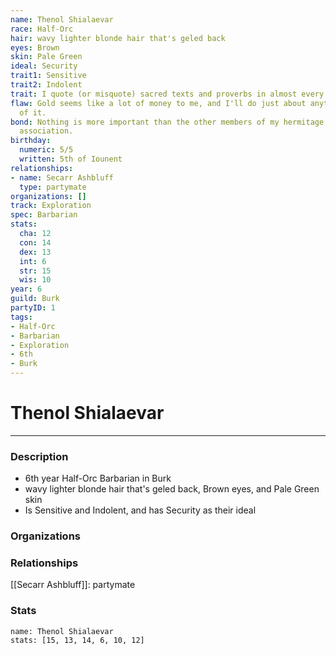 ```yaml
---
name: Thenol Shialaevar
race: Half-Orc
hair: wavy lighter blonde hair that's geled back
eyes: Brown
skin: Pale Green
ideal: Security
trait1: Sensitive
trait2: Indolent
trait: I quote (or misquote) sacred texts and proverbs in almost every situation.
flaw: Gold seems like a lot of money to me, and I'll do just about anything for more
  of it.
bond: Nothing is more important than the other members of my hermitage, order, or
  association.
birthday:
  numeric: 5/5
  written: 5th of Iounent
relationships:
- name: Secarr Ashbluff
  type: partymate
organizations: []
track: Exploration
spec: Barbarian
stats:
  cha: 12
  con: 14
  dex: 13
  int: 6
  str: 15
  wis: 10
year: 6
guild: Burk
partyID: 1
tags:
- Half-Orc
- Barbarian
- Exploration
- 6th
- Burk
---
```

# Thenol Shialaevar
---
### Description
- 6th year Half-Orc Barbarian in Burk
- wavy lighter blonde hair that's geled back, Brown eyes, and Pale Green skin
- Is Sensitive and Indolent, and has Security as their ideal

### Organizations
### Relationships
[[Secarr Ashbluff]]: partymate
### Stats
```statblock
name: Thenol Shialaevar
stats: [15, 13, 14, 6, 10, 12]
```